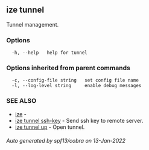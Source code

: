 ## ize tunnel

Tunnel management.

### Options

```
  -h, --help   help for tunnel
```

### Options inherited from parent commands

```
  -c, --config-file string   set config file name
  -l, --log-level string     enable debug messages
```

### SEE ALSO

* [ize](ize.md)	 - 
* [ize tunnel ssh-key](ize_tunnel_ssh-key.md)	 - Send ssh key to remote server.
* [ize tunnel up](ize_tunnel_up.md)	 - Open tunnel.

###### Auto generated by spf13/cobra on 13-Jan-2022
